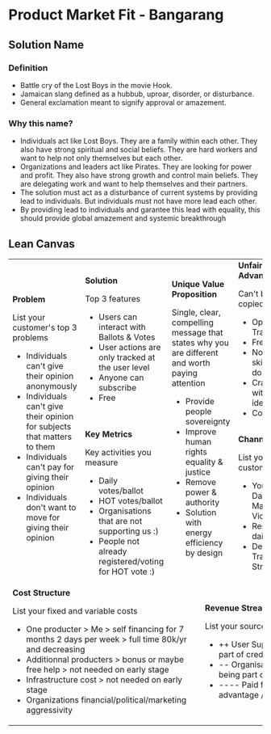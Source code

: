 # Product Market Fit - Bangarang
## Solution Name
### Definition
- Battle cry of the Lost Boys in the movie Hook.
- Jamaican slang defined as a hubbub, uproar, disorder, or disturbance.
- General exclamation meant to signify approval or amazement.

### Why this name?
- Individuals act like Lost Boys. They are a family within each other. They also have strong spiritual and social beliefs. They are hard workers and want to help not only themselves but each other.
- Organizations and leaders act like Pirates. They are looking for power and profit. They also have strong growth and control main beliefs. They are delegating work and want to help themselves and their partners.
- The solution must act as a disturbance of current systems by providing lead to individuals. But individuals must not have more lead each other.
- By providing lead to individuals and garantee this lead with equality, this should provide global amazement and systemic breakthrough

## Lean Canvas
<table>
  <tr>
    <td rowspan="2">
      <b>Problem</b>
      <p>List your customer's top 3 problems</p>
      <ul>
            <li>Individuals can't give their opinion anonymously</li>
            <li>Individuals can't give their opinion for subjects that matters to them</li>
            <li>Individuals can't pay for giving their opinion</li>
            <li>Individuals don't want to move for giving their opinion</li>
        </ul>
    </td>
    <td>
      <b>Solution</b>
      <p>Top 3 features</p>
      <ul>
            <li>Users can interact with Ballots & Votes</li>
            <li>User actions are only tracked at the user level</li>
            <li>Anyone can subscribe</li>
            <li>Free</li>
      </ul>
    </td>
    <td rowspan="2" colspan="2">
      <b>Unique Value Proposition</b>
      <p>Single, clear, compelling message that states why you are different and worth paying attention</p>
      <ul>
            <li>Provide people sovereignty</li>
            <li>Improve human rights equality & justice</li>
            <li>Remove power & authority</li>
            <li>Solution with energy efficiency by design</li>
      </ul>
    </td>
    <td>
        <b>Unfair Advantage</b>
        <p>Can't be easily copied or bought</P>
        <ul>
            <li>Open Source / Transparancy</li>
            <li>Free of use</li>
            <li>Not fully skilled but can do it</li>
            <li>Crazy Dude with crazy ideas :)</li>
            <li>Cost effective</li>
        </ul>
    </td>
    <td rowspan="2">
        <b>Customer Segments</b>
        <p>List your target customers and users</p>
        <ul>
            <li>Anyone that want to give his opinion about a subject</li>
        </ul>
        <b>Early Adopters</b>
        <p>List the characteristics of your ideal customers</p>
        <ul>
            <li>Syndicates</li>
            <li>Activits</li>
            <li>Team members where there is lot of control</li>
        </ul>
    </td>
  </tr>
  <tr>
    <td>
      <b>Key Metrics</b>
      <p>Key activities you measure</p>
      <ul>
          <li>Daily votes/ballot</li>
          <li>HOT votes/ballot</li>
          <li>Organisations that are not supporting us :)</li>
          <li>People not already registered/voting for HOT vote :)</li>
      </ul>
    </td>
    <td>
      <b>Channels</b>
      <p>List your path to customers</p>
      <ul>
          <li>YouTube - Daily Marketing Videos</li>
          <li>Responce to daily news</li>
          <li>Dev/Marketing Transparant Streaming</li>
      </ul>
    </td>
  </tr>
  <tr>
    <td colspan="3">
      <b>Cost Structure</b>
      <p>List your fixed and variable costs</p>
      <ul>
          <li>One producter > Me > self financing for 7 months 2 days per week > full time 80k/yr and decreasing</li>
          <li>Additionnal producters > bonus or maybe free help > not needed on early stage</li>
          <li>Infrastructure cost > not needed on early stage</li>
          <li>Organizations financial/political/marketing aggressivity</li>
      </ul>
    </td>
    <td colspan="3">
      <b>Revenue Streams</b>
      <p>List your sources of revenue</p>
      <ul>
          <li>++ User Support in exchange of being part of credits</li>
          <li>-- Organisation Support in exchange of being part of credits</li>
          <li>---- Paid features (money give advantage / power)</li>
      </ul>
    </td>
  </tr>
</table>